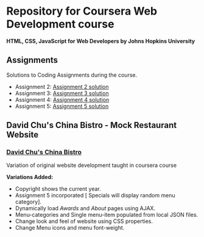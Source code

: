 # Repository for Coursera Web Development course
**HTML, CSS, JavaScript for Web Developers by Johns Hopkins University**

## Assignments
Solutions to Coding Assignments during the course. 

-  Assignment 2: 	[Assignment 2 solution](https://vidtho.github.io/Coursera-webdev/mod2-solution/)
-  Assignment 3: 	[Assignment 3 solution](https://vidtho.github.io/Coursera-webdev/mod3-solution/)
-  Assignment 4: 	[Assignment 4 solution](https://vidtho.github.io/Coursera-webdev/mod4-solution/)
-  Assignment 5: 	[Assignment 5 solution](https://vidtho.github.io/Coursera-webdev/mod5-solution/)

## David Chu's China Bistro - Mock Restaurant Website
### [David Chu's China Bistro](https://vidtho.github.io/Coursera-webdev/restaurantwebsite/)
Variation of original website development taught in coursera course


**Variations Added:**
-  Copyright shows the current year.
-  Assignment 5 incorporated [ Specials will display random menu category].
-  Dynamically load *Awards* and *About* pages using AJAX.
-  Menu-categories and Single menu-item populated from local JSON files.
-  Change look and feel of website using CSS properties.
-  Change Menu icons and menu font-weight.